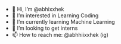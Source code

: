 - 👋 Hi, I’m @abhixxhek
- 👀 I’m interested in Learning Coding
- 🌱 I’m currently learning Machine Learning
- 💞️ I’m looking to get interns 
- 📫 How to reach me: @abhhiixxhek (ig)

<!---
abhixxhek/abhixxhek is a ✨ special ✨ repository because its `README.md` (this file) appears on your GitHub profile.
You can click the Preview link to take a look at your changes.
--->
